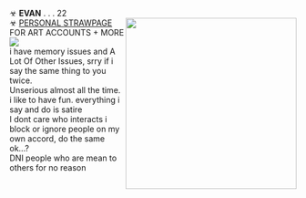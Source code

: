 ☣ **EVAN** . . .  22 <br/> <img align="right" height="300" src="https://i.imgur.com/hJ2aFlG.png" />
☣ [PERSONAL STRAWPAGE](https://w0lf.straw.page) FOR ART ACCOUNTS + MORE  <br/> 
<img src="https://gifcity.carrd.co/assets/images/gallery39/59e6c9a7.gif?v=47652796"> 
</a>
<br/>
i have memory issues and A Lot Of Other Issues, srry if i say the same thing to you twice. <br/> Unserious almost all the time. i like to have fun. everything i say and do is satire <br/> I dont care who interacts i block or ignore people on my own accord, do the same ok...? <br/> DNI people who are mean to others for no reason 
